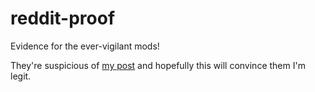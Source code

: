 # reddit-proof
Evidence for the ever-vigilant mods!


They're suspicious of [my post](https://www.reddit.com/r/RaiBlocks/comments/7opbxl/january_xrb_node_bugfix_challenge_wrewards/) and hopefully this will convince them I'm legit.
